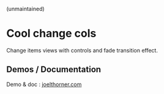 (unmaintained) 

Cool change cols
==========
Change items views with controls and fade transition effect.

## Demos / Documentation
Demo & doc : [joelthorner.com](http://joelthorner.com/plugin/cool-change-cols)
